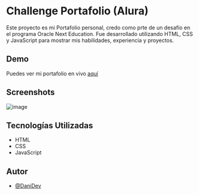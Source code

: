 
# Challenge Portafolio (Alura)

Este proyecto es mi Portafolio personal, credo como prte de un desafío en el programa Oracle Next Education. Fue desarrollado utilizando HTML, CSS y JavaScript para mostrar mis habilidades, experiencia y proyectos.

## Demo

Puedes ver mi portafolio en vivo [aquí](https://danidev-portafolio.vercel.app/)


## Screenshots

![image](https://github.com/DevDanielaCN/Proyecto-PortafolioWeb/assets/157720284/38502cee-29cb-4133-92b9-f43d968cb388)


## Tecnologías Utilizadas

- HTML
- CSS
- JavaScript


## Autor

- [@DaniDev](https://github.com/DevDanielaCN)

